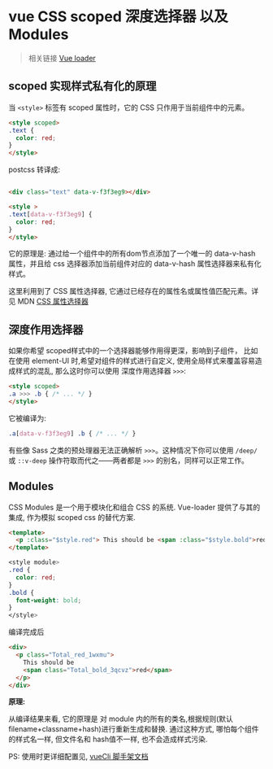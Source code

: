 <!--
Created: Wed Jun 03 2020 16:45:59 GMT+0800 (中国标准时间)
Modified: Wed Jun 03 2020 16:45:59 GMT+0800 (中国标准时间)
-->
<!--Tag: Vue, CSS -->

# vue CSS scoped 深度选择器 以及 Modules

> 相关链接 [Vue loader](https://vue-loader.vuejs.org/zh/guide/scoped-css.html#%E6%B7%B1%E5%BA%A6%E4%BD%9C%E7%94%A8%E9%80%89%E6%8B%A9%E5%99%A8)

## scoped 实现样式私有化的原理

当 `<style>` 标签有 scoped 属性时，它的 CSS 只作用于当前组件中的元素。


```html
<style scoped>
.text {
  color: red;
}
</style>
```
postcss 转译成:
```html

<div class="text" data-v-f3f3eg9></div>

<style >
.text[data-v-f3f3eg9] {
  color: red;
}
</style>
```

它的原理是: 通过给一个组件中的所有dom节点添加了一个唯一的 data-v-hash 属性，并且给 css 选择器添加当前组件对应的 data-v-hash 属性选择器来私有化样式。

这里利用到了 CSS 属性选择器, 它通过已经存在的属性名或属性值匹配元素。详见 MDN [CSS 属性选择器](https://developer.mozilla.org/zh-CN/docs/Web/CSS/Attribute_selectors)


## 深度作用选择器

如果你希望 scoped样式中的一个选择器能够作用得更深，影响到子组件， 比如在使用 element-UI 时,希望对组件的样式进行自定义, 使用全局样式来覆盖容易造成样式的混乱, 那么这时你可以使用 深度作用选择器 `>>>`:

```HTML
<style scoped>
.a >>> .b { /* ... */ }
</style>
```
它被编译为:
```css
.a[data-v-f3f3eg9] .b { /* ... */ }
```
有些像 Sass 之类的预处理器无法正确解析 `>>>`。这种情况下你可以使用 `/deep/` 或 `::v-deep` 操作符取而代之——两者都是 `>>>` 的别名，同样可以正常工作。

## Modules

CSS Modules 是一个用于模块化和组合 CSS 的系统. Vue-loader 提供了与其的集成, 作为模拟 scoped css 的替代方案. 
``` html
<template>
  <p :class="$style.red"> This should be <span :class="$style.bold">red</span> </p>
</template>
```
```css
<style module>
.red {
  color: red;
}
.bold {
  font-weight: bold;
}
</style>
```
编译完成后
```html
<div>
  <p class="Total_red_1wxmu"> 
    This should be 
    <span class="Total_bold_3qcvz">red</span>
  </p>
</div>
```

**原理:**

从编译结果来看, 它的原理是 对 module 内的所有的类名,根据规则(默认filename+classname+hash)进行重新生成和替换. 通过这种方式, 哪怕每个组件的样式名一样, 但文件名和 hash值不一样, 也不会造成样式污染.

PS: 使用时更详细配置见, [ vueCli 脚手架文档](https://cli.vuejs.org/zh/guide/css.html#css-modules)

